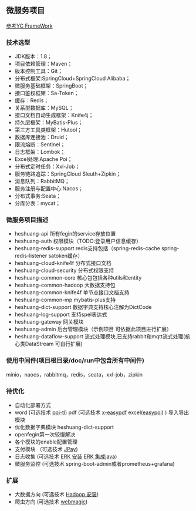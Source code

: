 ## 微服务项目  
[参考YC FrameWork](https://framework.youcongtech.com/#/)
### 技术选型
- JDK版本：1.8；
- 项目依赖管理：Maven；
- 版本控制工具：Git；
- 分布式框架:SpringCloud+SpringCloud Alibaba；
- 微服务基础框架：SpringBoot；
- 接口鉴权框架：Sa-Token；
- 缓存：Redis；
- 关系型数据库：MySQL；
- 接口文档自动生成框架：Knife4j；
- 持久层框架：MyBatis-Plus；
- 第三方工具类框架：Hutool；
- 数据库连接池：Druid；
- 限流熔断：Sentinel；
- 日志框架：Lombok；
- Excel处理:Apache Poi；
- 分布式定时任务：Xxl-Job；
- 服务链路追踪：SpringCloud Sleuth+Zipkin；
- 消息队列：RabbitMQ；
- 服务注册与配置中心:Nacos；
- 分布式事务:Seata；
- 分库分表：mycat；
### 微服务项目描述
- heshuang-api 所有fegin的service存放位置  
- heshuang-auth 权限模块（TODO:登录用户信息缓存）  
- heshuang-redis-support redis支持包括（spring-redis-cache spring-redis-listener satoken缓存）   
- heshuang-cloud-knife4f 分布式接口文档 
- heshuang-cloud-security 分布式权限支持
- heshuang-common-core 核心包包括各种utils和entity
- heshuang-common-hadoop 大数据支持包
- heshuang-common-knife4f 单节点接口文档支持
- heshuang-common-mp mybatis-plus支持
- heshuang-dict-support 数据字典支持核心注解为DictCode
- heshuang-log-support 支持spel表达式
- heshuang-gateway 网关模块  
- heshuang-admin 后台管理模块（示例项目 可依据此项目进行扩展）
- heshuang-dataflow-support 流式处理模块,已支持rabbit和mqtt流式处理(核心类DataStream 可自行扩展)
### 使用中间件(项目根目录/doc/run中包含所有中间件)
minio，naocs，rabbitmq，redis，seata，xxl-job，zipkin
### 待优化 
- 自动化部署方式  
- word (可选技术 [poi-tl](https://github.com/Sayi/poi-tl)) pdf (可选技术 [x-easypdf](https://gitee.com/dromara/x-easypdf>) excel([easypoi](https://gitee.com/lemur/easypoi)) ) 导入导出模块  
- 优化数据字典模块  heshuang-dict-support  
- openfegin第一次较慢解决    
- 各个模块的enable配置管理  
- 支付模块  （可选技术 [JPay](https://github.com/Javen205/JPay))  
- 日志收集 (可选技术 [ERK 安装](https://github.com/deviantony/docker-elk) [ERK 集成java](https://gitee.com/developers-youcong/yc-framework/tree/main/yc-common/yc-common-logstash))
- 微服务监控 (可选技术 spring-boot-admin或者prometheus+grafana)
### 扩展
- 大数据方向  (可选技术 [Hadoop 安装](https://youcongtech.com/2021/12/31/Hadoop%E7%8E%AF%E5%A2%83%E6%90%AD%E5%BB%BA/))
- 爬虫方向   (可选技术 [webmagic](https://github.com/code4craft/webmagic/))

